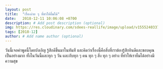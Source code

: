 ```yaml
---
layout: post
title:  "เรื่องง่าย ๆ ที่ทำให้ยิ้มได้"
date:   2018-12-11 10:06:08 +0700
description: # Add post description (optional)
img: https://res.cloudinary.com/sdees-reallife/image/upload/v1555240337/smile-everyday.jpg # Add image post (optional)
tags: [2018-12]
author: # Add name author (optional)
---
```

วันนี้เจอคำพูดนี้โดยบังเอิญ รู้สึกดีขึ้นมาในทันที และคิดว่าเรื่องนี้คือสิ่งที่เราต้องรู้สึกยินดีและขอบคุณเป็นอย่างมาก ทั้งในวันนี้และทุก ๆ วัน และกับทุก ๆ คน ทุก ๆ สิ่ง ทุก ๆ อย่าง ที่ทำให้เรายิ้มได้อย่างมีความสุข
